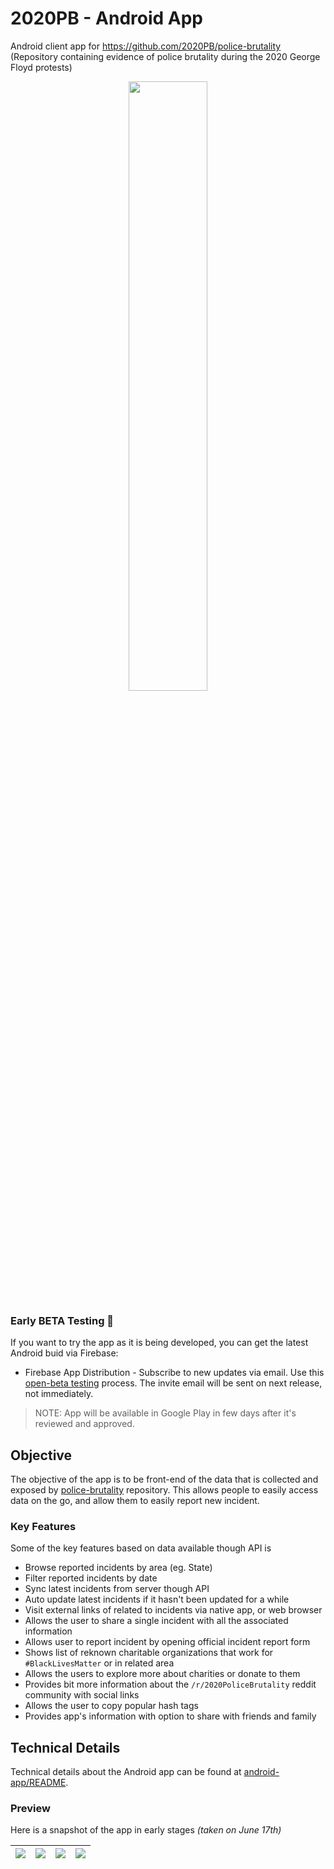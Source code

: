 # 2020PB - Android App

Android client app for https://github.com/2020PB/police-brutality (Repository containing evidence of police brutality during the 2020 George Floyd protests)

<p align="center">
  <img src="https://raw.githubusercontent.com/amardeshbd/android-police-brutality-incidents/develop/resources/poster/github-repository-social-preview.png" width="50%">
</p>

### Early BETA Testing 🚧
If you want to try the app as it is being developed, you can get the latest Android buid via Firebase:
* Firebase App Distribution - Subscribe to new updates via email. Use this [open-beta testing](https://appdistribution.firebase.dev/i/5d2cb8359305f7e7) process. The invite email will be sent on next release, not immediately.

> NOTE: App will be available in Google Play in few days after it's reviewed and approved.

## Objective

The objective of the app is to be front-end of the data that is collected and exposed by [police-brutality](https://github.com/2020PB/police-brutality) repository.
This allows people to easily access data on the go, and allow them to easily report new incident.

### Key Features

Some of the key features based on data available though API is

* Browse reported incidents by area (eg. State)
* Filter reported incidents by date
* Sync latest incidents from server though API
* Auto update latest incidents if it hasn't been updated for a while
* Visit external links of related to incidents via native app, or web browser
* Allows the user to share a single incident with all the associated information
* Allows user to report incident by opening official incident report form
* Shows list of reknown charitable organizations that work for `#BlackLivesMatter` or in related area
* Allows the users to explore more about charities or donate to them
* Provides bit more information about the `/r/2020PoliceBrutality` reddit community with social links
* Allows the user to copy popular hash tags
* Provides app's information with option to share with friends and family

## Technical Details

Technical details about the Android app can be found at [android-app/README](https://github.com/amardeshbd/android-police-brutality-incidents/blob/develop/android-app/README.md).


### Preview

Here is a snapshot of the app in early stages _(taken on June 17th)_

| ![](https://user-images.githubusercontent.com/99822/84964750-e932c880-b0da-11ea-84b5-d7fcfb106367.gif) | ![](https://user-images.githubusercontent.com/99822/84964741-e6d06e80-b0da-11ea-9467-d4ad68380841.gif)  | ![](https://user-images.githubusercontent.com/99822/84964742-e7690500-b0da-11ea-9083-2cbf20a5ce13.gif) | ![](https://user-images.githubusercontent.com/99822/84964745-e89a3200-b0da-11ea-87d4-fd84825ce4f2.gif) |
| -- | -- | -- | -- |
